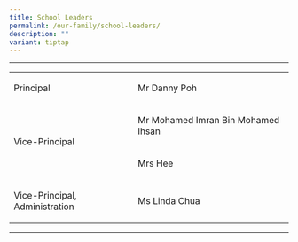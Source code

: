 ```yaml
---
title: School Leaders
permalink: /our-family/school-leaders/
description: ""
variant: tiptap
---
```

<hr>
<table style="minWidth: 50px">
<colgroup>
<col>
<col>
</colgroup>
<tbody>
<tr>
<td rowspan="1" colspan="1">
<p>Principal</p>
</td>
<td rowspan="1" colspan="1">
<p>Mr Danny Poh</p>
</td>
</tr>
<tr>
<td rowspan="2" colspan="1">
<p>Vice-Principal</p>
</td>
<td rowspan="1" colspan="1">
<p>Mr Mohamed Imran Bin Mohamed Ihsan</p>
</td>
</tr>
<tr>
<td rowspan="1" colspan="1">
<p>Mrs Hee</p>
</td>
</tr>
<tr>
<td rowspan="1" colspan="1">
<p>Vice-Principal, Administration</p>
</td>
<td rowspan="1" colspan="1">
<p>Ms Linda Chua</p>
</td>
</tr>
</tbody>
</table>
<hr>
<p></p>
